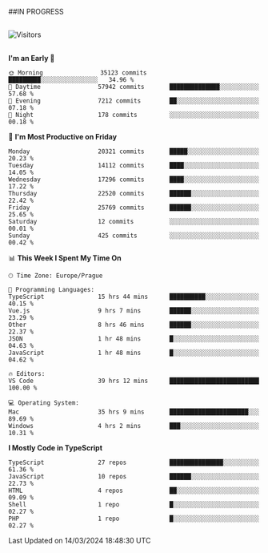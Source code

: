 ##IN PROGRESS
##
![Visitors](https://komarev.com/ghpvc/?username=petrbui&style=for-the-badge&label=Visitors+👀)



##
<!--
[![My GitHub stats](https://github-readme-stats.vercel.app/api?username=petrbui&theme=github_dark)](https://github.com/anuraghazra/github-readme-stats)

[![My wakatime stats](https://github-readme-stats.vercel.app/api/wakatime?username=petrbui&theme=github_dark)](https://github.com/anuraghazra/github-readme-stats)
-->
<!--START_SECTION:waka-->
**I'm an Early 🐤** 

```text
🌞 Morning                35123 commits       █████████░░░░░░░░░░░░░░░░   34.96 % 
🌆 Daytime                57942 commits       ██████████████░░░░░░░░░░░   57.68 % 
🌃 Evening                7212 commits        ██░░░░░░░░░░░░░░░░░░░░░░░   07.18 % 
🌙 Night                  178 commits         ░░░░░░░░░░░░░░░░░░░░░░░░░   00.18 % 
```
📅 **I'm Most Productive on Friday** 

```text
Monday                   20321 commits       █████░░░░░░░░░░░░░░░░░░░░   20.23 % 
Tuesday                  14112 commits       ████░░░░░░░░░░░░░░░░░░░░░   14.05 % 
Wednesday                17296 commits       ████░░░░░░░░░░░░░░░░░░░░░   17.22 % 
Thursday                 22520 commits       ██████░░░░░░░░░░░░░░░░░░░   22.42 % 
Friday                   25769 commits       ██████░░░░░░░░░░░░░░░░░░░   25.65 % 
Saturday                 12 commits          ░░░░░░░░░░░░░░░░░░░░░░░░░   00.01 % 
Sunday                   425 commits         ░░░░░░░░░░░░░░░░░░░░░░░░░   00.42 % 
```


📊 **This Week I Spent My Time On** 

```text
🕑︎ Time Zone: Europe/Prague

💬 Programming Languages: 
TypeScript               15 hrs 44 mins      ██████████░░░░░░░░░░░░░░░   40.15 % 
Vue.js                   9 hrs 7 mins        ██████░░░░░░░░░░░░░░░░░░░   23.29 % 
Other                    8 hrs 46 mins       ██████░░░░░░░░░░░░░░░░░░░   22.37 % 
JSON                     1 hr 48 mins        █░░░░░░░░░░░░░░░░░░░░░░░░   04.63 % 
JavaScript               1 hr 48 mins        █░░░░░░░░░░░░░░░░░░░░░░░░   04.62 % 

🔥 Editors: 
VS Code                  39 hrs 12 mins      █████████████████████████   100.00 % 

💻 Operating System: 
Mac                      35 hrs 9 mins       ██████████████████████░░░   89.69 % 
Windows                  4 hrs 2 mins        ███░░░░░░░░░░░░░░░░░░░░░░   10.31 % 
```

**I Mostly Code in TypeScript** 

```text
TypeScript               27 repos            ███████████████░░░░░░░░░░   61.36 % 
JavaScript               10 repos            ██████░░░░░░░░░░░░░░░░░░░   22.73 % 
HTML                     4 repos             ██░░░░░░░░░░░░░░░░░░░░░░░   09.09 % 
Shell                    1 repo              █░░░░░░░░░░░░░░░░░░░░░░░░   02.27 % 
PHP                      1 repo              █░░░░░░░░░░░░░░░░░░░░░░░░   02.27 % 
```




 Last Updated on 14/03/2024 18:48:30 UTC
<!--END_SECTION:waka-->
